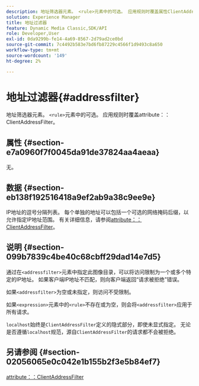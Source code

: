 ```yaml
---
description: 地址筛选器元素。 <rule>元素中的可选。 应用规则时覆盖属性ClientAddressFilter。
solution: Experience Manager
title: 地址过滤器
feature: Dynamic Media Classic,SDK/API
role: Developer,User
exl-id: 0da9299b-fe14-4a69-8567-2d79ad2ce0bd
source-git-commit: 7c4492b583e7bd6fb87229c4566f1d9493c8a650
workflow-type: tm+mt
source-wordcount: '149'
ht-degree: 2%

---
```


# 地址过滤器{#addressfilter}

地址筛选器元素。 `<rule>`元素中的可选。 应用规则时覆盖attribute：：ClientAddressFilter。

## 属性 {#section-e7a0960f7f0045da91de37824aa4aeaa}

无。

## 数据 {#section-eb138f192516418a9ef2ab9a38c9ee9e}

IP地址的逗号分隔列表。 每个单独的地址可以包括一个可选的网络掩码后缀，以允许指定IP地址范围。 有关详细信息，请参阅[attribute：：ClientAddressFilter](/help/aem-is-ir-api/ir-api/material-cat/image-rendering-api-ref/c-ir-material-catalog/c-ir-attributes-reference/r-ir-clientaddressfilter.md)。

## 说明 {#section-099b7839c4be40c68cbff29dad14e7d5}

通过在`<addressfilter>`元素中指定此图像目录，可以将访问限制为一个或多个特定的IP地址。 如果客户端IP地址不匹配，则向客户端返回“请求被拒绝”错误。

如果`<addressfilter>`为空或未指定，则访问不受限制。

如果`<expression>`元素中的`<rule>`不存在或为空，则会将`<addressfilter>`应用于所有请求。

`localhost`始终是`ClientAddressFilter`定义的隐式部分，即使未显式指定。 无论是否遵循`localhost`规范，源自`ClientAddressFilter`的请求都不会被拒绝。

## 另请参阅 {#section-02056065e0c042e1b155b2f3e5b84ef7}

[attribute：：ClientAddressFilter](../../../../../ir-api/material-cat/image-rendering-api-ref/c-ir-material-catalog/c-ir-attributes-reference/r-ir-clientaddressfilter.md#reference-52a541cec0b0424faf263d1fb4946b5f)
